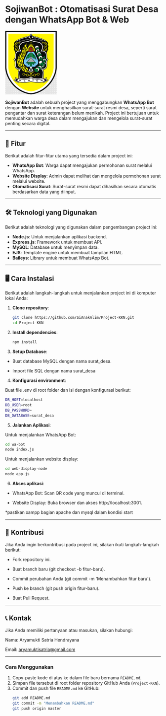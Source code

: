 # SojiwanBot : Otomatisasi Surat Desa dengan WhatsApp Bot & Web

![Logo](image/logokebondalem.png) <!-- Logo project -->

**SojiwanBot** adalah sebuah project yang menggabungkan **WhatsApp Bot** dengan **Website** untuk menghasilkan surat-surat resmi desa, seperti surat pengantar dan surat keterangan belum menikah. Project ini bertujuan untuk memudahkan warga desa dalam mengajukan dan mengelola surat-surat penting secara digital.

---

## 🚀 Fitur

Berikut adalah fitur-fitur utama yang tersedia dalam project ini:

- **WhatsApp Bot**: Warga dapat mengajukan permohonan surat melalui WhatsApp.
- **Website Display**: Admin dapat melihat dan mengelola permohonan surat melalui website.
- **Otomatisasi Surat**: Surat-surat resmi dapat dihasilkan secara otomatis berdasarkan data yang diinput.

---

## 🛠️ Teknologi yang Digunakan

Berikut adalah teknologi yang digunakan dalam pengembangan project ini:

- **Node.js**: Untuk menjalankan aplikasi backend.
- **Express.js**: Framework untuk membuat API.
- **MySQL**: Database untuk menyimpan data.
- **EJS**: Template engine untuk membuat tampilan HTML.
- **Baileys**: Library untuk membuat WhatsApp Bot.

---

## 🖥️ Cara Instalasi

Berikut adalah langkah-langkah untuk menjalankan project ini di komputer lokal Anda:

1. **Clone repository**:
   ```bash
   git clone https://github.com/SiAnakAlim/Project-KKN.git
   cd Project-KKN
   ```
2. **Install dependencies**:

     ```bash
    npm install
     ```

3. **Setup Database**:

- Buat database MySQL dengan nama surat_desa.

- Import file SQL dengan nama surat_desa

4. **Konfigurasi environment**:

Buat file .env di root folder dan isi dengan konfigurasi berikut:

  ```bash
  DB_HOST=localhost
  DB_USER=root
  DB_PASSWORD=
  DB_DATABASE=surat_desa
```
5. **Jalankan Aplikasi**:

Untuk menjalankan WhatsApp Bot:

```bash
cd wa-bot
node index.js
```
Untuk menjalankan website display:
```bash
cd web-display-node
node app.js
```
6. **Akses aplikasi**:

- WhatsApp Bot: Scan QR code yang muncul di terminal.

- Website Display: Buka browser dan akses http://localhost:3001.

*pastikan xampp bagian apache dan mysql dalam kondisi start

---

## 🤝 Kontribusi
Jika Anda ingin berkontribusi pada project ini, silakan ikuti langkah-langkah berikut:

- Fork repository ini.

- Buat branch baru (git checkout -b fitur-baru).

- Commit perubahan Anda (git commit -m 'Menambahkan fitur baru').

- Push ke branch (git push origin fitur-baru).

- Buat Pull Request.

---

## 📞 Kontak
Jika Anda memiliki pertanyaan atau masukan, silakan hubungi:

Nama: Aryamukti Satria Hendrayana

Email: aryamuktisatria@gmail.com

---

### **Cara Menggunakan**
1. Copy-paste kode di atas ke dalam file baru bernama `README.md`.
2. Simpan file tersebut di root folder repository GitHub Anda (`Project-KKN`).
3. Commit dan push file `README.md` ke GitHub:
   ```bash
   git add README.md
   git commit -m "Menambahkan README.md"
   git push origin master

